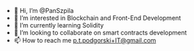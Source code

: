 - 👋 Hi, I’m @PanSzpila
- 👀 I’m interested in Blockchain and Front-End Development
- 🌱 I’m currently learning Solidity
- 💞️ I’m looking to collaborate on smart contracts development
- 📫 How to reach me p.t.podgorski+IT@gmail.com

<!---
PanSzpila/PanSzpila is a ✨ special ✨ repository because its `README.md` (this file) appears on your GitHub profile.
You can click the Preview link to take a look at your changes.
--->
